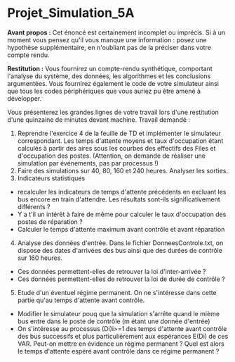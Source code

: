 # Projet_Simulation_5A

**Avant propos :** Cet énoncé est certainement incomplet ou imprécis. Si à un moment vous pensez qu'il
vous manque une information : posez une hypothèse supplémentaire, en n'oubliant pas de la préciser
dans votre compte rendu.

**Restitution :** Vous fournirez un compte-rendu synthétique, comportant l'analyse du système, des
données, les algorithmes et les conclusions argumentées.
Vous fournirez également le code de votre simulateur ainsi que tous les codes périphériques que vous
auriez pu être amené à développer.

Vous présenterez les grandes lignes de votre travail lors d'une restitution d'une quinzaine de minutes
devant machine.
Travail demandé :
1. Reprendre l'exercice 4 de la feuille de TD et implémenter le simulateur correspondant. Les temps
d'attente moyens et taux d'occupation étant calculés à partir des aires sous les courbes des
effectifs des Files et d'occupation des postes. (Attention, on demande de réaliser une simulation
par événements, pas par processus !)
2. Faire des simulations sur 40, 80, 160 et 240 heures. Analyser les sorties.
3. Indicateurs statistiques
- recalculer les indicateurs de temps d'attente précédents en excluant les bus encore en train
d'attendre. Les résultats sont-ils significativement différents ?
- Y a t'il un intérêt à faire de même pour calculer le taux d'occupation des postes de réparation ?
- Calculer le temps d'attente maximum avant contrôle et avant réparation
4. Analyse des données d'entrée. Dans le fichier DonneesControle.txt, on dispose des dates d'arrivées
des bus ainsi que des durées de contrôle sur 160 heures.
- Ces données permettent-elles de retrouver la loi d'inter-arrivée ?
- Ces données permettent-elles de retrouver la loi de durée de contrôle ?
5. Etude d'un éventuel régime permanent. On ne s'intéresse dans cette partie qu'au temps d'attente
avant contrôle.
- Modifier le simulateur pouq que la simulation s'arrête quand le mième bus entre dans le poste
de contrôle (m étant une donnée d'entrée)
- On s'intéresse au processus (Di)i>=1 des temps d'attente avant contrôle des bus successifs et
plus particulièrement aux espérances E(Di) de ces VAR. Peut-on mettre en évidence un régime
permanent ? Quel est alors le temps d'attente espéré avant contrôle dans ce régime permanent ?

